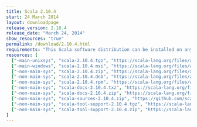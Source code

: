 ```yaml
---
title: Scala 2.10.4
start: 24 March 2014
layout: downloadpage
release_version: 2.10.4
release_date: "March 24, 2014"
show_resources: "true"
permalink: /download/2.10.4.html
requirements: "This Scala software distribution can be installed on any Unix-like or Windows system. It requires the Java runtime version 1.6 or later, which can be downloaded <a href='http://www.java.com/'>here</a>."
resources: [
  ["-main-unixsys", "scala-2.10.4.tgz", "https://scala-lang.org/files/archive/scala-2.10.4.tgz", "Mac OS X, Unix, Cygwin", "28.55M"],
  ["-main-windows", "scala-2.10.4.msi", "https://scala-lang.org/files/archive/scala-2.10.4.msi", "Windows (msi installer)", "60.00M"],
  ["-non-main-sys", "scala-2.10.4.zip", "https://scala-lang.org/files/archive/scala-2.10.4.zip", "Windows", "28.60M"],
  ["-non-main-sys", "scala-2.10.4.deb", "https://scala-lang.org/files/archive/scala-2.10.4.deb", "Debian", "24.83M"],
  ["-non-main-sys", "scala-2.10.4.rpm", "https://scala-lang.org/files/archive/scala-2.10.4.rpm", "RPM package", "24.83M"],
  ["-non-main-sys", "scala-docs-2.10.4.txz", "https://scala-lang.org/files/archive/scala-docs-2.10.4.txz", "API docs", "3.65M"],
  ["-non-main-sys", "scala-docs-2.10.4.zip", "https://scala-lang.org/files/archive/scala-docs-2.10.4.zip", "API docs", "32.46M"],
  ["-non-main-sys", "scala-sources-2.10.4.zip", "https://github.com/scala/scala/archive/v2.10.4.tar.gz", "sources", ""],
  ["-non-main-sys", "scala-tool-support-2.10.4.tgz", "https://scala-lang.org/files/archive/scala-tool-support-2.10.4.tgz", "Scala Tool Support (tgz)", "25K"],
  ["-non-main-sys", "scala-tool-support-2.10.4.zip", "https://scala-lang.org/files/archive/scala-tool-support-2.10.4.zip", "Scala Tool Support (zip)", "46K"]
]
---
```

